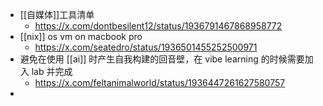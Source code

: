 - [[自媒体]]工具清单
	- https://x.com/dontbesilent12/status/1936791467868958772
- [[nix]] os vm on macbook pro
	- https://x.com/seatedro/status/1936501455252500971
- 避免在使用 [[ai]] 时产生自我构建的回音壁，在 vibe learning 的时候需要加入 lab 并完成
	- https://x.com/feltanimalworld/status/1936447261627580757
-